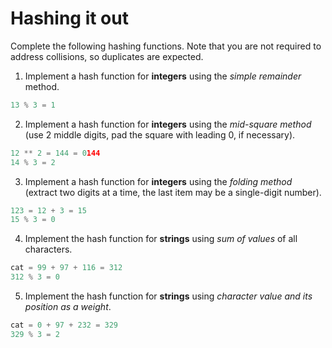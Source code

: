 # Hashing it out

Complete the following hashing functions. Note that you are not required to address collisions, so duplicates are expected.

1. Implement a hash function for **integers** using the *simple remainder* method.

```python
13 % 3 = 1
```

2. Implement a hash function for **integers** using the *mid-square method* (use 2 middle digits, pad the square with leading 0, if necessary).

```python
12 ** 2 = 144 = 0144
14 % 3 = 2
```

3. Implement a hash function for **integers** using the *folding method* (extract two digits at a time, the last item may be a single-digit number).

```python
123 = 12 + 3 = 15
15 % 3 = 0
```

4. Implement the hash function for **strings** using *sum of values* of all characters.

```python
cat = 99 + 97 + 116 = 312
312 % 3 = 0
```

5. Implement the hash function for **strings** using *character value and its position as a weight*.

```python
cat = 0 + 97 + 232 = 329
329 % 3 = 2
```
